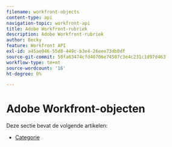 ```yaml
---
filename: workfront-objects
content-type: api
navigation-topic: workfront-api
title: Adobe Workfront-rubriek
description: Adobe Workfront-rubriek
author: Becky
feature: Workfront API
exl-id: a45ae046-55d0-449c-b3e4-26eee73db0df
source-git-commit: 50fa63474cfd40706e74507c3e4c231c1d97d463
workflow-type: tm+mt
source-wordcount: '16'
ht-degree: 0%

---
```



# Adobe Workfront-objecten

Deze sectie bevat de volgende artikelen:

* [Categorie](../../wf-api/wf-objects/category.md)
